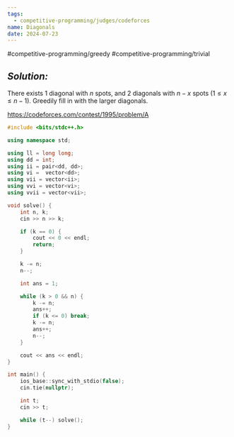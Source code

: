 ```yaml
---
tags:
  - competitive-programming/judges/codeforces
name: Diagonals
date: 2024-07-23
---
```

#competitive-programming/greedy #competitive-programming/trivial 
## _Solution:_
There exists 1 diagonal with $n$ spots, and 2 diagonals with $n-x$ spots ($1\le x\le n - 1$). Greedily fill in with the larger diagonals.

https://codeforces.com/contest/1995/problem/A
```cpp
#include <bits/stdc++.h>

using namespace std;

using ll = long long;
using dd = int;
using ii = pair<dd, dd>;
using vi =  vector<dd>;
using vii = vector<ii>;
using vvi = vector<vi>;
using vvii = vector<vii>;

void solve() {
    int n, k;
    cin >> n >> k;

    if (k == 0) {
        cout << 0 << endl;
        return;
    }

    k -= n;
    n--;

    int ans = 1;

    while (k > 0 && n) {
        k -= n;
        ans++;
        if (k <= 0) break;
        k -= n;
        ans++;
        n--;
    }

    cout << ans << endl;
}

int main() {
    ios_base::sync_with_stdio(false);
    cin.tie(nullptr);

    int t;
    cin >> t;

    while (t--) solve();
}
```